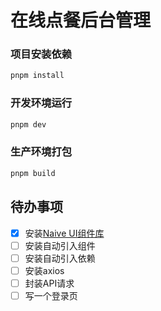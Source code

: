 # 在线点餐后台管理

### 项目安装依赖

```sh
pnpm install
```

### 开发环境运行

```sh
pnpm dev
```

### 生产环境打包

```sh
pnpm build
```



## 待办事项

- [x] 安装[Naive UI组件库](https://www.naiveui.com/zh-CN/light/components/button)
- [ ] 安装自动引入组件
- [ ] 安装自动引入依赖
- [ ] 安装axios
- [ ] 封装API请求
- [ ] 写一个登录页
